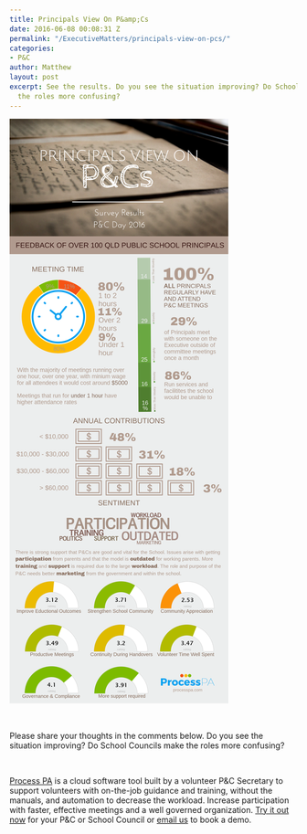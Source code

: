 ```yaml
---
title: Principals View On P&amp;Cs
date: 2016-06-08 00:08:31 Z
permalink: "/ExecutiveMatters/principals-view-on-pcs/"
categories:
- P&C
author: Matthew
layout: post
excerpt: See the results. Do you see the situation improving? Do School Councils make
  the roles more confusing?
---
```


<img class="img-fluid" title="Qld Principals Survey P&C Day 2016" src="/content/posts/Qld-Principals-Survey-PC-Day-2016_thumb-1.png" alt="Qld Principals Survey Results P&C Day 2016" />

&nbsp;

Please share your thoughts in the comments below. Do you see the situation improving? Do School Councils make the roles more confusing?

&nbsp;

<a href="http://processpa.com/" target="_blank">Process PA</a> is a cloud software tool built by a volunteer P&C Secretary to support volunteers with on-the-job guidance and training, without the manuals, and automation to decrease the workload. Increase participation with faster, effective meetings and a well governed organization. <a href="https://app.processpa.com/Account/Register" target="_blank">Try it out now</a> for your P&C or School Council or <a href="mailto:matthew@processpa.com&subject=Demo Process PA">email us</a> to book a demo.

